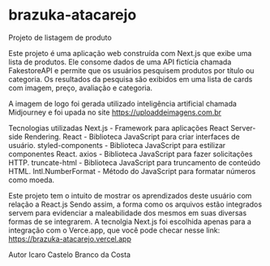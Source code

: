 # brazuka-atacarejo
Projeto de listagem de produto

Este projeto é uma aplicação web construída com Next.js que exibe uma lista de produtos. 
Ele consome dados de uma API fictícia chamada FakestoreAPI e permite que os usuários pesquisem produtos por título ou categoria.
Os resultados da pesquisa são exibidos em uma lista de cards com imagem, preço, avaliação e categoria.

A imagem de logo foi gerada utilizado inteligência artificial chamada Midjourney e foi upada no site https://uploaddeimagens.com.br


Tecnologias utilizadas
Next.js - Framework para aplicações React Server-side Rendering.
React - Biblioteca JavaScript para criar interfaces de usuário.
styled-components - Biblioteca JavaScript para estilizar componentes React.
axios - Biblioteca JavaScript para fazer solicitações HTTP.
truncate-html - Biblioteca JavaScript para truncamento de conteúdo HTML.
Intl.NumberFormat - Método do JavaScript para formatar números como moeda.

Este projeto tem o intuito de mostrar os aprendizados deste usuário com relação a React.js
Sendo assim, a forma como os arquivos estão integrados servem para evidenciar a maleabilidade dos mesmos em suas diversas formas de se integrarem.
A tecnolgia Next.js foi escolhida apenas para a integração com o Verce.app, que você pode checar nesse link: https://brazuka-atacarejo.vercel.app

Autor
Icaro Castelo Branco da Costa
